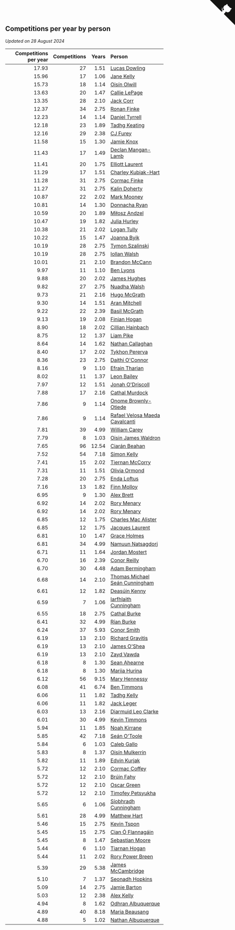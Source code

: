 ## Competitions per year by person

*Updated on 28 August 2024*

| Competitions per year | Competitions | Years | Person |
| ---: | ---: | ---: | :--- |
| 17.93 | 27 | 1.51 | [Lucas Dowling](https://www.worldcubeassociation.org/persons/2023DOWL01) |
| 15.96 | 17 | 1.06 | [Jane Kelly](https://www.worldcubeassociation.org/persons/2023KELL23) |
| 15.73 | 18 | 1.14 | [Oisín Olwill](https://www.worldcubeassociation.org/persons/2023OLWI01) |
| 13.63 | 20 | 1.47 | [Callie LePage](https://www.worldcubeassociation.org/persons/2023LEPA01) |
| 13.35 | 28 | 2.10 | [Jack Corr](https://www.worldcubeassociation.org/persons/2022CORR06) |
| 12.37 | 34 | 2.75 | [Ronan Finke](https://www.worldcubeassociation.org/persons/2021FINK02) |
| 12.23 | 14 | 1.14 | [Daniel Tyrrell](https://www.worldcubeassociation.org/persons/2023TYRR01) |
| 12.18 | 23 | 1.89 | [Tadhg Keating](https://www.worldcubeassociation.org/persons/2022KEAT02) |
| 12.16 | 29 | 2.38 | [CJ Furey](https://www.worldcubeassociation.org/persons/2022FURE01) |
| 11.58 | 15 | 1.30 | [Jamie Knox](https://www.worldcubeassociation.org/persons/2023KNOX02) |
| 11.43 | 17 | 1.49 | [Declan Mangan-Lamb](https://www.worldcubeassociation.org/persons/2023MANG02) |
| 11.41 | 20 | 1.75 | [Elliott Laurent](https://www.worldcubeassociation.org/persons/2022LAUR09) |
| 11.29 | 17 | 1.51 | [Charley Kubiak-Hart](https://www.worldcubeassociation.org/persons/2023KUBI01) |
| 11.28 | 31 | 2.75 | [Cormac Finke](https://www.worldcubeassociation.org/persons/2021FINK01) |
| 11.27 | 31 | 2.75 | [Kalin Doherty](https://www.worldcubeassociation.org/persons/2021DOHE02) |
| 10.87 | 22 | 2.02 | [Mark Mooney](https://www.worldcubeassociation.org/persons/2022MOON08) |
| 10.81 | 14 | 1.30 | [Donnacha Ryan](https://www.worldcubeassociation.org/persons/2023RYAN04) |
| 10.59 | 20 | 1.89 | [Miłosz Andzel](https://www.worldcubeassociation.org/persons/2022ANDZ01) |
| 10.47 | 19 | 1.82 | [Julia Hurley](https://www.worldcubeassociation.org/persons/2022HURL02) |
| 10.38 | 21 | 2.02 | [Logan Tully](https://www.worldcubeassociation.org/persons/2022TULL02) |
| 10.22 | 15 | 1.47 | [Joanna Byik](https://www.worldcubeassociation.org/persons/2023BYIK01) |
| 10.19 | 28 | 2.75 | [Tymon Szalinski](https://www.worldcubeassociation.org/persons/2021SZAL01) |
| 10.19 | 28 | 2.75 | [Iollan Walsh](https://www.worldcubeassociation.org/persons/2021WALS03) |
| 10.01 | 21 | 2.10 | [Brandon McCann](https://www.worldcubeassociation.org/persons/2022MCCA04) |
| 9.97 | 11 | 1.10 | [Ben Lyons](https://www.worldcubeassociation.org/persons/2023LYON02) |
| 9.88 | 20 | 2.02 | [James Hughes](https://www.worldcubeassociation.org/persons/2022HUGH08) |
| 9.82 | 27 | 2.75 | [Nuadha Walsh](https://www.worldcubeassociation.org/persons/2021WALS04) |
| 9.73 | 21 | 2.16 | [Hugo McGrath](https://www.worldcubeassociation.org/persons/2022MCGR02) |
| 9.30 | 14 | 1.51 | [Aran Mitchell](https://www.worldcubeassociation.org/persons/2023MITC04) |
| 9.22 | 22 | 2.39 | [Basil McGrath](https://www.worldcubeassociation.org/persons/2022MCGR01) |
| 9.13 | 19 | 2.08 | [Finian Hogan](https://www.worldcubeassociation.org/persons/2022HOGA01) |
| 8.90 | 18 | 2.02 | [Cillian Hainbach](https://www.worldcubeassociation.org/persons/2022HAIN04) |
| 8.75 | 12 | 1.37 | [Liam Pike](https://www.worldcubeassociation.org/persons/2023PIKE03) |
| 8.64 | 14 | 1.62 | [Nathan Callaghan](https://www.worldcubeassociation.org/persons/2023CALL01) |
| 8.40 | 17 | 2.02 | [Tykhon Pererva](https://www.worldcubeassociation.org/persons/2022PERE32) |
| 8.36 | 23 | 2.75 | [Daithi O'Connor](https://www.worldcubeassociation.org/persons/2021OCON01) |
| 8.16 | 9 | 1.10 | [Efrain Tharian](https://www.worldcubeassociation.org/persons/2023THAR03) |
| 8.02 | 11 | 1.37 | [Leon Bailey](https://www.worldcubeassociation.org/persons/2023BAIL04) |
| 7.97 | 12 | 1.51 | [Jonah O'Driscoll](https://www.worldcubeassociation.org/persons/2023ODRI01) |
| 7.88 | 17 | 2.16 | [Cathal Murdock](https://www.worldcubeassociation.org/persons/2022MURD01) |
| 7.86 | 9 | 1.14 | [Onome Brownly-Otiede](https://www.worldcubeassociation.org/persons/2023BROW36) |
| 7.86 | 9 | 1.14 | [Rafael Velosa Maeda Cavalcanti](https://www.worldcubeassociation.org/persons/2023CAVA03) |
| 7.81 | 39 | 4.99 | [William Carey](https://www.worldcubeassociation.org/persons/2019CARE02) |
| 7.79 | 8 | 1.03 | [Oisin James Waldron](https://www.worldcubeassociation.org/persons/2023WALD04) |
| 7.65 | 96 | 12.54 | [Ciarán Beahan](https://www.worldcubeassociation.org/persons/2012BEAH01) |
| 7.52 | 54 | 7.18 | [Simon Kelly](https://www.worldcubeassociation.org/persons/2017KELL08) |
| 7.41 | 15 | 2.02 | [Tiernan McCorry](https://www.worldcubeassociation.org/persons/2022MCCO09) |
| 7.31 | 11 | 1.51 | [Olivia Ormond](https://www.worldcubeassociation.org/persons/2023ORMO02) |
| 7.28 | 20 | 2.75 | [Enda Loftus](https://www.worldcubeassociation.org/persons/2021LOFT01) |
| 7.16 | 13 | 1.82 | [Finn Molloy](https://www.worldcubeassociation.org/persons/2022MOLL03) |
| 6.95 | 9 | 1.30 | [Alex Brett](https://www.worldcubeassociation.org/persons/2023BRET04) |
| 6.92 | 14 | 2.02 | [Rory Menary](https://www.worldcubeassociation.org/persons/2022MENA01) |
| 6.92 | 14 | 2.02 | [Rory Menary](https://www.worldcubeassociation.org/persons/2022MENA01) |
| 6.85 | 12 | 1.75 | [Charles Mac Alister](https://www.worldcubeassociation.org/persons/2022ALIS02) |
| 6.85 | 12 | 1.75 | [Jacques Laurent](https://www.worldcubeassociation.org/persons/2022LAUR10) |
| 6.81 | 10 | 1.47 | [Grace Holmes](https://www.worldcubeassociation.org/persons/2023HOLM04) |
| 6.81 | 34 | 4.99 | [Namuun Natsagdorj](https://www.worldcubeassociation.org/persons/2019NATS02) |
| 6.71 | 11 | 1.64 | [Jordan Mostert](https://www.worldcubeassociation.org/persons/2023MOST01) |
| 6.70 | 16 | 2.39 | [Conor Reilly](https://www.worldcubeassociation.org/persons/2022REIL01) |
| 6.70 | 30 | 4.48 | [Adam Bermingham](https://www.worldcubeassociation.org/persons/2020BERM02) |
| 6.68 | 14 | 2.10 | [Thomas Michael Seán Cunningham](https://www.worldcubeassociation.org/persons/2022CUNN04) |
| 6.61 | 12 | 1.82 | [Deasúin Kenny](https://www.worldcubeassociation.org/persons/2022KENN12) |
| 6.59 | 7 | 1.06 | [Iarfhlaith Cunningham](https://www.worldcubeassociation.org/persons/2023CUNN03) |
| 6.55 | 18 | 2.75 | [Cathal Burke](https://www.worldcubeassociation.org/persons/2021BURK03) |
| 6.41 | 32 | 4.99 | [Rían Burke](https://www.worldcubeassociation.org/persons/2019BURK05) |
| 6.24 | 37 | 5.93 | [Conor Smith](https://www.worldcubeassociation.org/persons/2018SMIT37) |
| 6.19 | 13 | 2.10 | [Richard Gravitis](https://www.worldcubeassociation.org/persons/2022GRAV01) |
| 6.19 | 13 | 2.10 | [James O'Shea](https://www.worldcubeassociation.org/persons/2022OSHE01) |
| 6.19 | 13 | 2.10 | [Zayd Vawda](https://www.worldcubeassociation.org/persons/2022VAWD01) |
| 6.18 | 8 | 1.30 | [Sean Ahearne](https://www.worldcubeassociation.org/persons/2023AHEA01) |
| 6.18 | 8 | 1.30 | [Mariia Hurina](https://www.worldcubeassociation.org/persons/2023HURI01) |
| 6.12 | 56 | 9.15 | [Mary Hennessy](https://www.worldcubeassociation.org/persons/2015HENN02) |
| 6.08 | 41 | 6.74 | [Ben Timmons](https://www.worldcubeassociation.org/persons/2017TIMM01) |
| 6.06 | 11 | 1.82 | [Tadhg Kelly](https://www.worldcubeassociation.org/persons/2022KELL21) |
| 6.06 | 11 | 1.82 | [Jack Leger](https://www.worldcubeassociation.org/persons/2022LEGE01) |
| 6.03 | 13 | 2.16 | [Diarmuid Leo Clarke](https://www.worldcubeassociation.org/persons/2022CLAR14) |
| 6.01 | 30 | 4.99 | [Kevin Timmons](https://www.worldcubeassociation.org/persons/2019TIMM01) |
| 5.94 | 11 | 1.85 | [Noah Kirrane](https://www.worldcubeassociation.org/persons/2022KIRR02) |
| 5.85 | 42 | 7.18 | [Seán O'Toole](https://www.worldcubeassociation.org/persons/2017OTOO03) |
| 5.84 | 6 | 1.03 | [Caleb Gallo](https://www.worldcubeassociation.org/persons/2023GALL25) |
| 5.83 | 8 | 1.37 | [Oisín Mulkerrin](https://www.worldcubeassociation.org/persons/2023MULK01) |
| 5.82 | 11 | 1.89 | [Edvin Kurjak](https://www.worldcubeassociation.org/persons/2022KURJ01) |
| 5.72 | 12 | 2.10 | [Cormac Coffey](https://www.worldcubeassociation.org/persons/2022COFF01) |
| 5.72 | 12 | 2.10 | [Brúin Fahy](https://www.worldcubeassociation.org/persons/2022FAHY01) |
| 5.72 | 12 | 2.10 | [Oscar Green](https://www.worldcubeassociation.org/persons/2022GREE14) |
| 5.72 | 12 | 2.10 | [Timofey Petsyukha](https://www.worldcubeassociation.org/persons/2022PETS02) |
| 5.65 | 6 | 1.06 | [Síobhradh Cunningham](https://www.worldcubeassociation.org/persons/2023CUNN04) |
| 5.61 | 28 | 4.99 | [Matthew Hart](https://www.worldcubeassociation.org/persons/2019HART11) |
| 5.46 | 15 | 2.75 | [Kevin Tspon](https://www.worldcubeassociation.org/persons/2021TSPO01) |
| 5.45 | 15 | 2.75 | [Cian Ó Flannagáin](https://www.worldcubeassociation.org/persons/2021OFLA01) |
| 5.45 | 8 | 1.47 | [Sebastian Moore](https://www.worldcubeassociation.org/persons/2023MOOR03) |
| 5.44 | 6 | 1.10 | [Tiarnan Hogan](https://www.worldcubeassociation.org/persons/2023HOGA04) |
| 5.44 | 11 | 2.02 | [Rory Power Breen](https://www.worldcubeassociation.org/persons/2022BREE02) |
| 5.39 | 29 | 5.38 | [James McCambridge](https://www.worldcubeassociation.org/persons/2019MCCA09) |
| 5.10 | 7 | 1.37 | [Seonadh Hopkins](https://www.worldcubeassociation.org/persons/2023HOPK01) |
| 5.09 | 14 | 2.75 | [Jamie Barton](https://www.worldcubeassociation.org/persons/2021BART03) |
| 5.03 | 12 | 2.38 | [Alex Kelly](https://www.worldcubeassociation.org/persons/2022KELL03) |
| 4.94 | 8 | 1.62 | [Odhran Albuquerque](https://www.worldcubeassociation.org/persons/2023ALBU01) |
| 4.89 | 40 | 8.18 | [Maria Beausang](https://www.worldcubeassociation.org/persons/2016BEAU03) |
| 4.88 | 5 | 1.02 | [Nathan Albuquerque](https://www.worldcubeassociation.org/persons/2023ALBU04) |


<a href="https://github.com/simonkellly/wca_statistics_ireland" class="github-corner" aria-label="View source on Github"><svg width="80" height="80" viewBox="0 0 250 250" style="fill:#151513; color:#fff; position: absolute; top: 0; border: 0; right: 0;" aria-hidden="true"><path d="M0,0 L115,115 L130,115 L142,142 L250,250 L250,0 Z"></path><path d="M128.3,109.0 C113.8,99.7 119.0,89.6 119.0,89.6 C122.0,82.7 120.5,78.6 120.5,78.6 C119.2,72.0 123.4,76.3 123.4,76.3 C127.3,80.9 125.5,87.3 125.5,87.3 C122.9,97.6 130.6,101.9 134.4,103.2" fill="currentColor" style="transform-origin: 130px 106px;" class="octo-arm"></path><path d="M115.0,115.0 C114.9,115.1 118.7,116.5 119.8,115.4 L133.7,101.6 C136.9,99.2 139.9,98.4 142.2,98.6 C133.8,88.0 127.5,74.4 143.8,58.0 C148.5,53.4 154.0,51.2 159.7,51.0 C160.3,49.4 163.2,43.6 171.4,40.1 C171.4,40.1 176.1,42.5 178.8,56.2 C183.1,58.6 187.2,61.8 190.9,65.4 C194.5,69.0 197.7,73.2 200.1,77.6 C213.8,80.2 216.3,84.9 216.3,84.9 C212.7,93.1 206.9,96.0 205.4,96.6 C205.1,102.4 203.0,107.8 198.3,112.5 C181.9,128.9 168.3,122.5 157.7,114.1 C157.9,116.9 156.7,120.9 152.7,124.9 L141.0,136.5 C139.8,137.7 141.6,141.9 141.8,141.8 Z" fill="currentColor" class="octo-body"></path></svg></a><style>.github-corner:hover .octo-arm{animation:octocat-wave 560ms ease-in-out}@keyframes octocat-wave{0%,100%{transform:rotate(0)}20%,60%{transform:rotate(-25deg)}40%,80%{transform:rotate(10deg)}}@media (max-width:500px){.github-corner:hover .octo-arm{animation:none}.github-corner .octo-arm{animation:octocat-wave 560ms ease-in-out}}</style>
